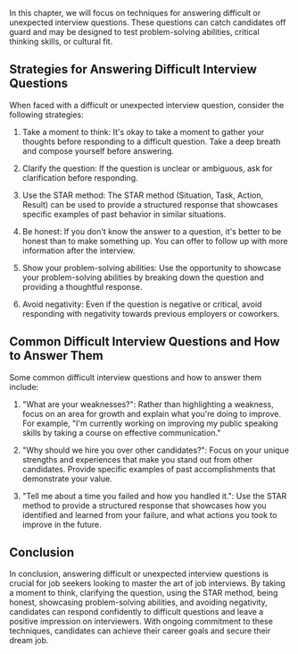 
In this chapter, we will focus on techniques for answering difficult or unexpected interview questions. These questions can catch candidates off guard and may be designed to test problem-solving abilities, critical thinking skills, or cultural fit.

Strategies for Answering Difficult Interview Questions
------------------------------------------------------

When faced with a difficult or unexpected interview question, consider the following strategies:

1. Take a moment to think: It's okay to take a moment to gather your thoughts before responding to a difficult question. Take a deep breath and compose yourself before answering.

2. Clarify the question: If the question is unclear or ambiguous, ask for clarification before responding.

3. Use the STAR method: The STAR method (Situation, Task, Action, Result) can be used to provide a structured response that showcases specific examples of past behavior in similar situations.

4. Be honest: If you don't know the answer to a question, it's better to be honest than to make something up. You can offer to follow up with more information after the interview.

5. Show your problem-solving abilities: Use the opportunity to showcase your problem-solving abilities by breaking down the question and providing a thoughtful response.

6. Avoid negativity: Even if the question is negative or critical, avoid responding with negativity towards previous employers or coworkers.

Common Difficult Interview Questions and How to Answer Them
-----------------------------------------------------------

Some common difficult interview questions and how to answer them include:

1. "What are your weaknesses?": Rather than highlighting a weakness, focus on an area for growth and explain what you're doing to improve. For example, "I'm currently working on improving my public speaking skills by taking a course on effective communication."

2. "Why should we hire you over other candidates?": Focus on your unique strengths and experiences that make you stand out from other candidates. Provide specific examples of past accomplishments that demonstrate your value.

3. "Tell me about a time you failed and how you handled it.": Use the STAR method to provide a structured response that showcases how you identified and learned from your failure, and what actions you took to improve in the future.

Conclusion
----------

In conclusion, answering difficult or unexpected interview questions is crucial for job seekers looking to master the art of job interviews. By taking a moment to think, clarifying the question, using the STAR method, being honest, showcasing problem-solving abilities, and avoiding negativity, candidates can respond confidently to difficult questions and leave a positive impression on interviewers. With ongoing commitment to these techniques, candidates can achieve their career goals and secure their dream job.
